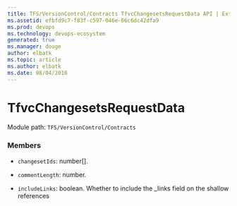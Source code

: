 ```yaml
---
title: TFS/VersionControl/Contracts TfvcChangesetsRequestData API | Extensions for Visual Studio Team Services
ms.assetid: efbfd9c7-f83f-c597-046e-66c6dc42dfa9
ms.prod: devops
ms.technology: devops-ecosystem
generated: true
ms.manager: douge
author: elbatk
ms.topic: article
ms.author: elbatk
ms.date: 08/04/2016
---
```


# TfvcChangesetsRequestData

Module path: `TFS/VersionControl/Contracts`


### Members

* `changesetIds`: number[]. 

* `commentLength`: number. 

* `includeLinks`: boolean. Whether to include the _links field on the shallow references

